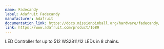 ```yaml
---
name: Fadecandy
label: Adafruit Fadecandy
manufacturer: Adafruit
documentation_link: https://docs.missionpinball.org/hardware/fadecandy/index.html
link: https://www.adafruit.com/product/1689
---
```

LED Controller for up to 512 WS2811/12 LEDs in 8 chains.
